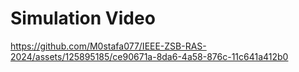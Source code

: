 # Simulation Video
https://github.com/M0stafa077/IEEE-ZSB-RAS-2024/assets/125895185/ce90671a-8da6-4a58-876c-11c641a412b0